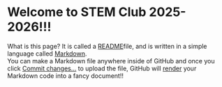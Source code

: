 # Welcome to STEM Club 2025-2026!!!
What is this page? It is called a <u>README</u>file, and is written in a simple language called <u>Markdown</u>.
<br>
You can make a Markdown file anywhere inside of GitHub and once you click <u>Commit changes...</u> to upload the file, GitHub will <u>render</u> your Markdown code into a fancy document!!
